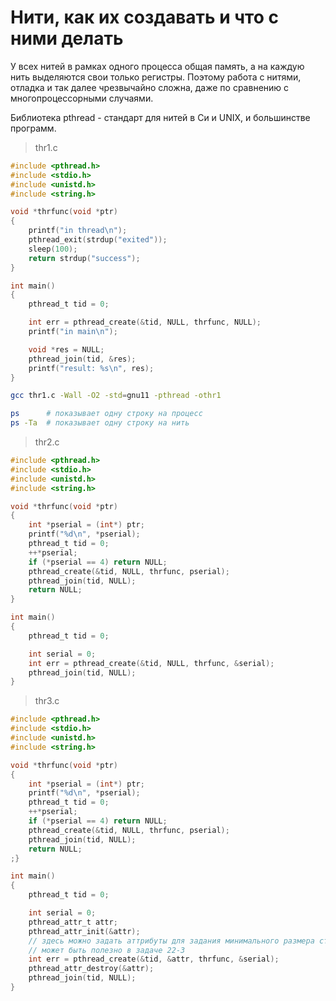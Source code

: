 # Нити, как их создавать и что с ними делать

У всех нитей в рамках одного процесса общая память, а на каждую нить выделяются свои только регистры. Поэтому работа с нитями, отладка и так далее чрезвычайно сложна, даже по сравнению с многопроцессорными случаями.

Библиотека pthread - стандарт для нитей в Си и UNIX, и большинстве программ.

> thr1.c

```c
#include <pthread.h>
#include <stdio.h>
#include <unistd.h>
#include <string.h>

void *thrfunc(void *ptr)
{
    printf("in thread\n");
    pthread_exit(strdup("exited"));
    sleep(100);
    return strdup("success");
}

int main()
{
    pthread_t tid = 0;

    int err = pthread_create(&tid, NULL, thrfunc, NULL);
    printf("in main\n");

    void *res = NULL;
    pthread_join(tid, &res);
    printf("result: %s\n", res);
}
```

```bash
gcc thr1.c -Wall -O2 -std=gnu11 -pthread -othr1
```

```bash
ps      # показывает одну строку на процесс
ps -Ta  # показывает одну строку на нить
```

> thr2.c

```c
#include <pthread.h>
#include <stdio.h>
#include <unistd.h>
#include <string.h>

void *thrfunc(void *ptr)
{
    int *pserial = (int*) ptr;
    printf("%d\n", *pserial);
    pthread_t tid = 0;
    ++*pserial;
    if (*pserial == 4) return NULL;
    pthread_create(&tid, NULL, thrfunc, pserial);
    pthread_join(tid, NULL);
    return NULL;
}

int main()
{
    pthread_t tid = 0;

    int serial = 0;
    int err = pthread_create(&tid, NULL, thrfunc, &serial);
    pthread_join(tid, NULL);
}
```

> thr3.c

```c
#include <pthread.h>
#include <stdio.h>
#include <unistd.h>
#include <string.h>

void *thrfunc(void *ptr)
{
    int *pserial = (int*) ptr;
    printf("%d\n", *pserial);
    pthread_t tid = 0;
    ++*pserial;
    if (*pserial == 4) return NULL;
    pthread_create(&tid, NULL, thrfunc, pserial);
    pthread_join(tid, NULL);
    return NULL;
;}

int main()
{
    pthread_t tid = 0;

    int serial = 0;
    pthread_attr_t attr;
    pthread_attr_init(&attr);
    // здесь можно задать аттрибуты для задания минимального размера стека
    // может быть полезно в задаче 22-3
    int err = pthread_create(&tid, &attr, thrfunc, &serial);
    pthread_attr_destroy(&attr);
    pthread_join(tid, NULL);
}
```